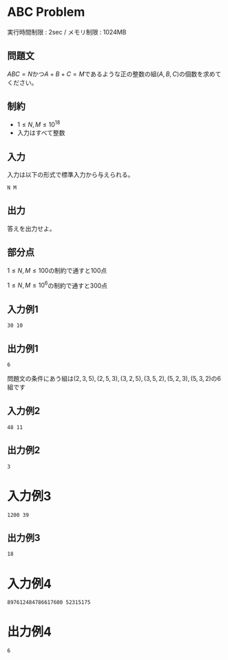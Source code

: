# ABC Problem

実行時間制限 : 2sec / メモリ制限 : 1024MB

## 問題文

$ABC=N$かつ$A+B+C=M$であるような正の整数の組$(A,B,C)$の個数を求めてください。

## 制約
* $1\leq N,M \leq10^{18}$
* 入力はすべて整数

## 入力

入力は以下の形式で標準入力から与えられる。

```
N M
```

## 出力

答えを出力せよ。

## 部分点
$1 \leq N,M \leq 100$の制約で通すと$100$点

$1 \leq N,M \leq 10^6$の制約で通すと$300$点

## 入力例1

```
30 10
```

## 出力例1

```
6
```

問題文の条件にあう組は$(2,3,5),(2,5,3),(3,2,5),(3,5,2),(5,2,3),(5,3,2)$の$6$組です

## 入力例2

```
48 11
```

## 出力例2

```
3
```

# 入力例3
```
1200 39
```

## 出力例3
```
18
```

# 入力例4
```
897612484786617600 52315175
```

# 出力例4
```
6
```